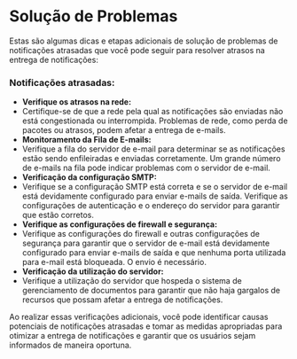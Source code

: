 # Solução de Problemas

Estas são algumas dicas e etapas adicionais de solução de problemas de notificações atrasadas que você pode seguir para resolver atrasos na entrega de notificações:

### Notificações atrasadas:

* **Verifique os atrasos na rede:**
* Certifique-se de que a rede pela qual as notificações são enviadas não está congestionada ou interrompida. Problemas de rede, como perda de pacotes ou atrasos, podem afetar a entrega de e-mails.
* **Monitoramento da Fila de E-mails:**
* Verifique a fila do servidor de e-mail para determinar se as notificações estão sendo enfileiradas e enviadas corretamente. Um grande número de e-mails na fila pode indicar problemas com o servidor de e-mail.
* **Verificação da configuração SMTP:**
* Verifique se a configuração SMTP está correta e se o servidor de e-mail está devidamente configurado para enviar e-mails de saída. Verifique as configurações de autenticação e o endereço do servidor para garantir que estão corretos.
* **Verifique as configurações de firewall e segurança:**
* Verifique as configurações do firewall e outras configurações de segurança para garantir que o servidor de e-mail está devidamente configurado para enviar e-mails de saída e que nenhuma porta utilizada para e-mail está bloqueada. O envio é necessário.
* **Verificação da utilização do servidor:**
* Verifique a utilização do servidor que hospeda o sistema de gerenciamento de documentos para garantir que não haja gargalos de recursos que possam afetar a entrega de notificações.

Ao realizar essas verificações adicionais, você pode identificar causas potenciais de notificações atrasadas e tomar as medidas apropriadas para otimizar a entrega de notificações e garantir que os usuários sejam informados de maneira oportuna.
